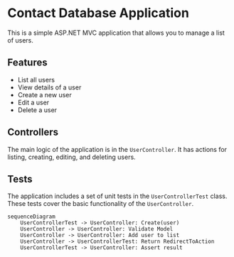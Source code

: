 # Contact Database Application

This is a simple ASP.NET MVC application that allows you to manage a list of users.

## Features

- List all users
- View details of a user
- Create a new user
- Edit a user
- Delete a user

## Controllers

The main logic of the application is in the `UserController`. It has actions for listing, creating, editing, and deleting users.

## Tests

The application includes a set of unit tests in the `UserControllerTest` class. These tests cover the basic functionality of the `UserController`.

```mermaid
sequenceDiagram
	UserControllerTest -> UserController: Create(user)
	UserController -> UserController: Validate Model
	UserController -> UserController: Add user to list
	UserController -> UserControllerTest: Return RedirectToAction
	UserControllerTest -> UserController: Assert result
```